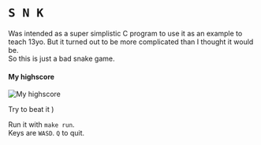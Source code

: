 # `S N K`

Was intended as a super simplistic C program to use it as an example to teach 13yo. 
But it turned out to be more complicated than I thought it would be.  
So this is just a bad snake game.

#### My highscore

 ![My highscore](https://user-images.githubusercontent.com/22116479/31084700-cd28a432-a79d-11e7-9d14-97cff2d55aad.png "My highscore")
  
Try to beat it )  

Run it with `make run`.  
Keys are `WASD`. `Q` to quit.  

